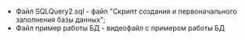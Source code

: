 - Файл SQLQuery2.sql  - файл "Скрипт создания и первоначального заполнения базы данных";
- Файл пример работы БД - видеофайл с примером работы БД
